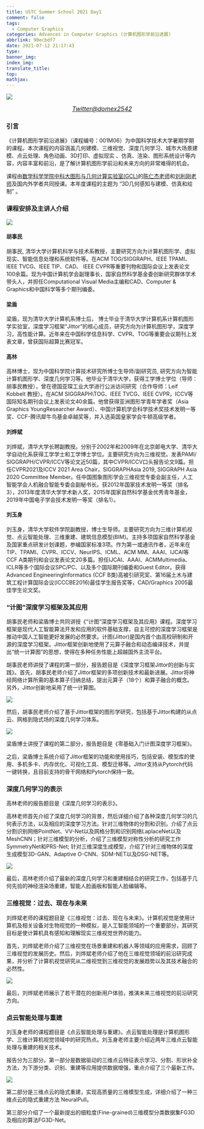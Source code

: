 ```yaml
---
title: USTC Summer School 2021 Day1
comment: false
tags:
  - Computer Graphics
categories: Advances in Computer Graphics (计算机图形学前沿进展)
abbrlink: 90ecbdf7
date: 2021-07-12 21:17:43
type:
banner_img:
index_img:
translate_title:
top:
mathjax:
---
```




![](https://cdn.jsdelivr.net/gh/Yousazoe/picgo-repo/img/E53vIcQVIAUkD41-20210713212532010.jpeg)

<div align=center>
  <font size="3">
    <i>
      <a href="https://twitter.com/domex2542/status/1413548792062758913">Twitter@domex2542
</a>
    </i>
  </font>
</div>




### 引言

《计算机图形学前沿进展》（课程编号：001M06）为中国科学技术大学暑期学期的课程。本次课程的内容涵盖几何建模、三维视觉、深度几何学习、城市大场景建模、点云处理、角色动画、3D打印、虚拟现实 、仿真、渲染、图形系统设计等内容，内容丰富和前沿，是了解计算机图形学前沿和未来方向的非常难得的机会。

<!--more-->



课程由[数学科学学院中科大图形与几何计算实验室(GCL)](http://gcl.ustc.edu.cn/)的[陈仁杰老师](http://staff.ustc.edu.cn/~renjiec/)和[刘利刚老师](http://staff.ustc.edu.cn/~lgliu/)及国内外学者共同授课。本年度课程的主题为 “3D几何感知与建模、仿真和绘制” 。



### 课程安排及主讲人介绍

![](https://cdn.jsdelivr.net/gh/Yousazoe/picgo-repo/img/640)



#### 胡事民

胡事民, 清华大学计算机科学与技术系教授，主要研究方向为计算机图形学、虚拟现实、智能信息处理和系统软件等。在ACM TOG/SIGGRAPH、IEEE TPAMI、IEEE TVCG、IEEE TIP、CAD、 IEEE CVPR等重要刊物和国际会议上发表论文100余篇。现为中国计算机学会副理事长，国家自然科学基金委创新研究群体学术带头人，并担任Computational Visual Media主编和CAD、Computer & Graphics和中国科学等多个期刊编委。



#### 梁盾

梁盾，现为清华大学计算机系博士后， 博士毕业于清华大学计算机系计算机图形学实验室，深度学习框架“Jittor”的核心成员，研究方向为计算机图形学，深度学习，高性能计算。近年来在中国科学信息科学、CVPR、TOG等重要会议期刊上发表文章，曾获国际超算比赛冠军。



#### 高林

高林博士，现为中国科学院计算技术研究所博士生导师/副研究员, 研究方向为智能计算机图形学、深度几何学习等。他毕业于清华大学，获得工学博士学位（导师：胡事民教授），曾在德国亚琛工业大学进行公派访问研究（合作导师：Leif Kobbelt 教授）。在ACM SIGGRAPH\TOG、IEEE TVCG、IEEE CVPR，ICCV等国际知名期刊会议上发表论文40余篇。他曾获得亚洲图形学青年学者奖（Asia Graphics YoungResearcher Award）、中国计算机学会科学技术奖技术发明一等奖、CCF-腾讯犀牛鸟基金卓越奖等，并入选英国皇家学会牛顿高级学者。





#### 刘烨斌

刘烨斌，清华大学长聘副教授。分别于2002年和2009年在北京邮电大学、清华大学自动化系获得工学学士和工学博士学位。主要研究方向为三维视觉。发表PAMI/ SIGGRAPH/CVPR/ICCV等论文近50篇，其中CVPR/ICCV口头报告论文9篇。担任CVPR2021及ICCV 2021 Area Chair，SIGGRAPHAsia 2019, SIGGRAPH Asia 2020 Committee Member。任中国图象图形学会三维视觉专委会副主任，人工智能学会人机融合智能专委会副秘书长。获2012年国家技术发明一等奖（排名3），2013年度清华大学学术新人奖，2015年国家自然科学基金优秀青年基金，2019年中国电子学会技术发明一等奖（排名1）。



#### 刘玉身

刘玉身，清华大学软件学院副教授，博士生导师。主要研究方向为三维计算机视觉、点云智能处理、三维重建、建筑信息模型(BIM)。主持多项国家自然科学基金及国家重点研发计划课题，参编国家标准3项。作为第一或通讯作者，近年来在TIP、TPAMI、CVPR、ICCV、NeurIPS、ICML、ACM MM、AAAI、IJCAI等CCF A类期刊和会议发表论文20多篇。担任IJCAI、AAAI、ACMMultimedia、ICLR等多个国际会议SPC/PC、以及多个国际期刊编委和Guest Editor。获得Advanced EngineeringInformatics (CCF B类)高被引研究奖、第16届土木与建筑工程计算国际会议(ICCCBE2016)最佳学生报告奖等，CAD/Graphics 2005最佳学生论文奖。





### “计图”深度学习框架及其应用

胡事民老师和梁盾博士共同讲授《“计图”深度学习框架及其应用》课程。深度学习框架是现代人工智能算法开发和应用的软件基础支撑，自主可控的深度学习框架是推动中国人工智能更好发展的必然要求。计图(Jittor)是国内首个由高校研制和开源的深度学习框架。Jittor框架创新地使用了元算子融合和动态编译技术，并提出“统一计算图”的思想，使得在多种任务性能上超越国外主流平台。

胡事民老师讲授了课程的第一部分，报告题目是《深度学习框架Jittor的创新与实践》。首先，胡事民老师介绍了Jittor框架的多项创新技术和最新进展。Jittor将神经网络计算所需的基本算子归纳总结，提出元算子（18个）和算子融合的概念。另外，Jittor创新地采用了统一计算图。

![](https://cdn.jsdelivr.net/gh/Yousazoe/picgo-repo/img/640-20210713215304227)

然后，胡事民老师介绍了基于Jittor框架的图形学研究，包括基于Jittor构建的从点云、网格到隐式场的深度几何学习体系。



![](https://cdn.jsdelivr.net/gh/Yousazoe/picgo-repo/img/640-20210713215244466)

梁盾博士讲授了课程的第二部分，报告题目是《零基础入门计图深度学习框架》。

之后，梁盾博士系统介绍了Jittor框架的功能和使用技巧，包括安装、模型库的使用、多机多卡、内存优化、可视化工具、模型迁移等。Jittor支持从Pytorch代码一键转换，且目前支持的骨干网络和Pytorch保持一致。







### 深度几何学习的表示

高林老师的报告题目是《深度几何学习的表示》。

高林老师首先介绍了深度几何学习的背景，然后详细介绍了各种深度几何学习的几何表示方法，以及相应的深度学习方法。针对三维物体的分割和识别，介绍了点云分割识别网络PointNet、VV-Net以及网格分割和识别网络LaplaceNet以及MeshCNN；针对三维模型的分析，介绍了三维模型对称性分析的研究工作SymmetryNet和PRS-Net; 针对三维深度生成模型，介绍了针对三维物体的深度生成模型3D-GAN、Adaptive O-CNN、SDM-NET以及DSG-NET等。

![](https://cdn.jsdelivr.net/gh/Yousazoe/picgo-repo/img/640-20210713215223707)

最后，高林老师介绍了最新的深度几何学习和重建相结合的研究工作，包括基于几何先验的神经渲染场重建，智能人脸画板和智能人脸编辑等。





### 三维视觉：过去、现在与未来

刘烨斌老师的课程题目是《三维视觉：过去、现在与未来》。计算机视觉是使用计算机及相关设备对生物视觉的一种模拟，是人工智能领域的一个重要部分，其研究目标是使计算机具有感知和理解现实三维视觉世界的能力。



首先，刘烨斌老师介绍了三维视觉在场景重建和机器人等领域的应用需求，回顾了三维视觉的发展历史。然后，刘烨斌老师介绍了他在三维视觉领域的前沿研究成果，并分析了计算机视觉研究从二维视觉到三维视觉的发展趋势以及其技术融合的必然性。

![](https://cdn.jsdelivr.net/gh/Yousazoe/picgo-repo/img/640-20210713214924997)

最后，刘烨斌老师展示了若干潜在的创新用户体验，推演未来三维视觉的前沿研究方向。



### 点云智能处理与重建

刘玉身老师的课程题目是《点云智能处理与重建》。点云智能处理是计算机图形学、三维计算机视觉领域中的研究热点。刘玉身老师主要介绍近两年三维点云智能处理与重建的相关技术。

报告分为三部分。第一部分是数据驱动的三维点云特征表示学习、分割、形状补全方法，为下游分类、识别、重建等应用提供数据增强，重点介绍了三个最新工作。

![](https://cdn.jsdelivr.net/gh/Yousazoe/picgo-repo/img/640-20210713215349444)

第二部分是三维点云的隐式重建，实现高质量的三维模型生成，详细介绍了一种三维点云的隐式重建方法 NeuralPull。

第三部分介绍了一个最新提出的细粒度(Fine-grained)三维模型分类数据集FG3D及相应的算法FG3D-Net。
